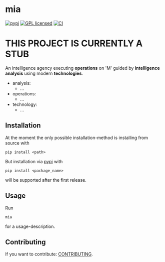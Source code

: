 # mia

[![pypi][pypi-badge]][pypi-url]
[![GPL licensed][license-badge]][license-url]
[![CI][actions-badge]][actions-url]

[pypi-badge]: https://img.shields.io/pypi/v/miamiamia.svg
[pypi-url]: https://pypi.org/project/miamiamia
[license-badge]: https://img.shields.io/badge/license-GPL-blue.svg
[license-url]: ./LICENSE.txt
[actions-badge]: https://github.com/shtsoft/mia/actions/workflows/ci.yaml/badge.svg
[actions-url]: https://github.com/shtsoft/mia/actions/workflows/ci.yaml

# THIS PROJECT IS CURRENTLY A STUB

An intelligence agency executing **operations** on 'M' guided by **intelligence analysis** using modern **technologies**.

- analysis:
  * ...
- operations:
  * ...
- technology:
  * ...

## Installation

At the moment the only possible installation-method is installing from source with

```
pip install <path>
```

But installation via [pypi](https://pypi.org) with

```
pip install <package_name>
```

will be supported after the first release.

## Usage

Run

```
mia
```

for a usage-description.

## Contributing

If you want to contribute: [CONTRIBUTING](CONTRIBUTING.md).
